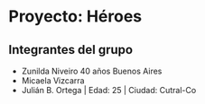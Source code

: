 # Proyecto: Héroes
## Integrantes del grupo
- Zunilda Niveiro 40 años Buenos Aires
- Micaela Vizcarra
- Julián B. Ortega | Edad: 25 | Ciudad: Cutral-Co
